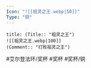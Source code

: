 ```yaml
---
Icon: "![[祖灵之王.webp|50]]"
Type: "铜"
---
```

```ad-common-bronze-trophy
title: (Title:: "祖灵之王")
![[祖灵之王.webp|100]]
(Comment:: "打败祖灵之王")
```

#艾尔登法环/奖杯 #奖杯 #奖杯/铜